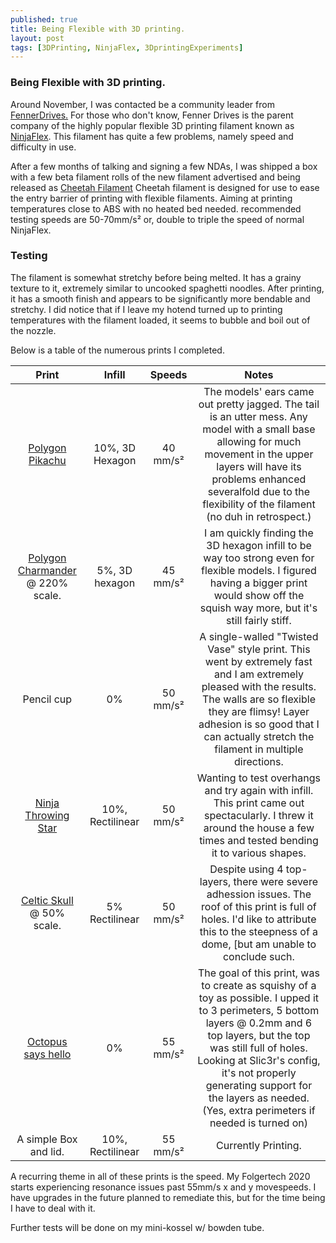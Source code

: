 ```yaml
---
published: true
title: Being Flexible with 3D printing.
layout: post
tags: [3DPrinting, NinjaFlex, 3DprintingExperiments]
---
```

### Being Flexible with 3D printing.

Around November, I was contacted be a community leader from [FennerDrives.](http://www.fennerdrives.com/) For those who don't know, Fenner Drives is the parent company of the highly popular flexible 3D printing filament known as [NinjaFlex](http://www.ninjaflex3d.com/). This filament has quite a few problems, namely speed and difficulty in use.


After a few months of talking and signing a few NDAs, I was shipped a box with a few beta filament rolls of the new filament advertised and being released as [Cheetah Filament](http://www.ninjaflex3d.com/products/cheetah/) Cheetah filament is designed for use to ease the entry barrier of printing with flexible filaments. Aiming at printing temperatures close to ABS with no heated bed needed. recommended testing speeds are 50-70mm/s² or, double to triple the speed of normal NinjaFlex.

### Testing
The filament is somewhat stretchy before being melted. It has a grainy texture to it, extremely similar to uncooked spaghetti noodles. After printing, it has a smooth finish and appears to be significantly more bendable and stretchy. I did notice that if I leave my hotend turned up to printing temperatures with the filament loaded, it seems to bubble and boil out of the nozzle.

Below is a table of the numerous prints I completed.

| Print     | Infill | Speeds  | Notes    |   
| :-------------: |:-------------: |:-------------: |:-------------: |
| [Polygon Pikachu](http://www.thingiverse.com/thing:376601)| 10%,  3D Hexagon | 40 mm/s² | The models' ears came out pretty jagged. The tail is an utter mess. Any model with a small base allowing for much movement in the upper layers will have its problems enhanced severalfold due to the flexibility of the filament (no duh in retrospect.)|
| [Polygon Charmander](http://www.thingiverse.com/thing:323038) @ 220% scale. | 5%, 3D hexagon | 45 mm/s² | I am quickly finding the 3D hexagon infill to be way too strong even for flexible models. I figured having a bigger print would show off the squish way more, but it's still fairly stiff.
| Pencil cup | 0% | 50 mm/s² | A single-walled "Twisted Vase" style print. This went by extremely fast and I am extremely pleased with the results. The walls are so flexible they are flimsy! Layer adhesion is so good that I can actually stretch the filament in multiple directions.
| [Ninja Throwing Star](http://www.thingiverse.com/thing:105208) | 10%, Rectilinear | 50 mm/s² | Wanting to test overhangs and try again with infill. This print came out spectacularly. I threw it around the house a few times and tested bending it to various shapes.
| [Celtic Skull](http://www.thingiverse.com/thing:29114) @ 50% scale. | 5% Rectilinear | 50 mm/s² | Despite using 4 top-layers, there were severe adhession issues. The roof of this print is full of holes. I'd like to attribute this to the steepness of a dome, [but am unable to conclude such.
| [Octopus says hello](http://www.thingiverse.com/thing:27053) | 0% | 55 mm/s² | The goal of this print, was to create as squishy of a toy as possible. I upped it to 3 perimeters, 5 bottom layers @ 0.2mm and 6 top layers, but the top was still full of holes. Looking at Slic3r's config, it's not properly generating support for the layers as needed. (Yes, extra perimeters if needed is turned on)
| A simple Box and lid. | 10%, Rectilinear | 55 mm/s² | Currently Printing.

A recurring theme in all of these prints is the speed. My Folgertech 2020 starts experiencing resonance issues past 55mm/s x and y movespeeds. I have upgrades in the future planned to remediate this, but for the time being I have to deal with it.

Further tests will be done on my mini-kossel w/ bowden tube.
